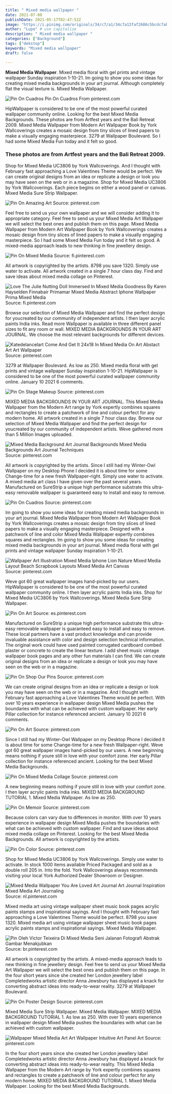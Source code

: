 ```yaml
---
title: " Mixed media wallpaper "
date: 2021-07-08
publishDate: 2021-05-17T02:47:52Z
image: "https://i.pinimg.com/originals/34/c7/a1/34c7a13faf2686c5bcdc7ab7828b8eba.jpg"
author: "Lupo" # use capitalize
description: " Mixed media wallpaper "
categories: ["Background"]
tags: ["dekstop"]
keywords: "Mixed media wallpaper"
draft: false

---
```



**Mixed Media Wallpaper**. Mixed media floral with gel prints and vintage wallpaper Sunday inspiration 1-10-21. Im going to show you some ideas for creating mixed media backgrounds in your art journal. Although completely flat the visual texture is. Mixed Media Wallpaper.

![Pin On Cuadros](https://i.pinimg.com/originals/ce/43/11/ce43116a597562208b1bf7db53270ee7.jpg "Pin On Cuadros")
Pin On Cuadros From pinterest.com


HipWallpaper is considered to be one of the most powerful curated wallpaper community online. Looking for the best Mixed Media Backgrounds. These photos are from Artfest years and the Bali Retreat 2009. Mixed Media Wallpaper from Modern Art Wallpaper Book by York Wallcoverings creates a mosaic design from tiny slices of lined papers to make a visually engaging masterpiece. 3279 at Wallpaper Boulevard. So I had some Mixed Media Fun today and it felt so good.

### These photos are from Artfest years and the Bali Retreat 2009.

Shop for Mixed Media UC3806 by York Wallcoverings. And I thought with February fast approaching a Love Valentines Theme would be perfect. We can create original designs from an idea or replicate a design or look you may have seen on the web or in a magazine. Shop for Mixed Media UC3806 by York Wallcoverings. Each piece begins on either a wood panel or canvas. Mixed Media Sure Strip Wallpaper.


![Pin On Amazing Art](https://i.pinimg.com/originals/03/d1/96/03d196895b8aa4bf5fa790e24c6cf8ab.jpg "Pin On Amazing Art")
Source: pinterest.com

Feel free to send us your own wallpaper and we will consider adding it to appropriate category. Feel free to send us your Mixed Media Art Wallpaper we will select the best ones and publish them on this page. Mixed Media Wallpaper from Modern Art Wallpaper Book by York Wallcoverings creates a mosaic design from tiny slices of lined papers to make a visually engaging masterpiece. So I had some Mixed Media Fun today and it felt so good. A mixed-media approach leads to new thinking in fine jewellery design.

![Pin On Mixed Media](https://i.pinimg.com/originals/7b/18/62/7b1862cca8548be3c47cc6cb89b0d1dd.jpg "Pin On Mixed Media")
Source: fi.pinterest.com

All artwork is copyrighted by the artists. 8798 you save 1320. Simply use water to activate. All artwork created in a single 7 hour class day. Find and save ideas about mixed media collage on Pinterest.

![Love The Julie Nutting Doll Immersed In Mixed Media Goodness By Karen Hayselden Finnabair Primamar Mixed Media Abstract Iphone Wallpaper Prima Mixed Media](https://i.pinimg.com/originals/46/95/3e/46953e05427e67fb9f4fef8eb531f048.jpg "Love The Julie Nutting Doll Immersed In Mixed Media Goodness By Karen Hayselden Finnabair Primamar Mixed Media Abstract Iphone Wallpaper Prima Mixed Media")
Source: fi.pinterest.com

Browse our selection of Mixed Media Wallpaper and find the perfect design for youcreated by our community of independent artists. I then layer acrylic paints India inks. Read more Wallpaper is available in three different panel sizes to fit any room or wall. MIXED MEDIA BACKGROUNDS IN YOUR ART JOURNAL. We choose the most relevant backgrounds for different devices.

![Katedelancelart Come And Get It 24x18 In Mixed Media On Art Abstact Art Art Wallpaper](https://i.pinimg.com/564x/6f/95/a1/6f95a1ab23f7090bafbeae8ad83f5277.jpg "Katedelancelart Come And Get It 24x18 In Mixed Media On Art Abstact Art Art Wallpaper")
Source: pinterest.com

3279 at Wallpaper Boulevard. As low as 250. Mixed media floral with gel prints and vintage wallpaper Sunday inspiration 1-10-21. HipWallpaper is considered to be one of the most powerful curated wallpaper community online. January 10 2021 6 comments.

![Pin On Stage Makeup](https://i.pinimg.com/originals/95/a0/4e/95a04e62258e7f54c5d8518a3fec3a59.jpg "Pin On Stage Makeup")
Source: pinterest.com

MIXED MEDIA BACKGROUNDS IN YOUR ART JOURNAL. This Mixed Media Wallpaper from the Modern Art range by York expertly combines squares and rectangles to create a patchwork of line and colour perfect for any modern home. All artwork created in a single 7 hour class day. Browse our selection of Mixed Media Wallpaper and find the perfect design for youcreated by our community of independent artists. Weve gathered more than 5 Million Images uploaded.

![Mixed Media Background Art Journal Backgrounds Mixed Media Backgrounds Art Journal Techniques](https://i.pinimg.com/originals/60/ba/c4/60bac4f7903f4e54c7fe6f3c7b54b4ac.jpg "Mixed Media Background Art Journal Backgrounds Mixed Media Backgrounds Art Journal Techniques")
Source: pinterest.com

All artwork is copyrighted by the artists. Since I still had my Winter-Owl Wallpaper on my Desktop Phone I decided it is about time for some Change-time for a new fresh Wallpaper-right. Simply use water to activate. A mixed media art class I have given over the past several years. Manufactured on SureStrip a unique high performance substrate this ultra-easy removable wallpaper is guaranteed easy to install and easy to remove.

![Pin On Cuadros](https://i.pinimg.com/originals/ce/43/11/ce43116a597562208b1bf7db53270ee7.jpg "Pin On Cuadros")
Source: pinterest.com

Im going to show you some ideas for creating mixed media backgrounds in your art journal. Mixed Media Wallpaper from Modern Art Wallpaper Book by York Wallcoverings creates a mosaic design from tiny slices of lined papers to make a visually engaging masterpiece. Designed with a patchwork of line and color Mixed Media Wallpaper expertly combines squares and rectangles. Im going to show you some ideas for creating mixed media backgrounds in your art journal. Mixed media floral with gel prints and vintage wallpaper Sunday inspiration 1-10-21.

![Wallpaper Art Illustration Mixed Media Iphone Lion Nature Mixed Media Layout Beach Scrapbook Layouts Mixed Media Art Canvas](https://i.pinimg.com/originals/45/14/f9/4514f942e0b3d133b8acbda7e2635933.jpg "Wallpaper Art Illustration Mixed Media Iphone Lion Nature Mixed Media Layout Beach Scrapbook Layouts Mixed Media Art Canvas")
Source: pinterest.com

Weve got 60 great wallpaper images hand-picked by our users. HipWallpaper is considered to be one of the most powerful curated wallpaper community online. I then layer acrylic paints India inks. Shop for Mixed Media UC3806 by York Wallcoverings. Mixed Media Sure Strip Wallpaper.

![Pin On Art](https://i.pinimg.com/originals/42/cb/62/42cb6250668fd04efbf6d8873af81692.jpg "Pin On Art")
Source: es.pinterest.com

Manufactured on SureStrip a unique high performance substrate this ultra-easy removable wallpaper is guaranteed easy to install and easy to remove. These local partners have a vast product knowledge and can provide invaluable assistance with color and design selection technical information. The original work could have used painted corrugated cardboard combed plaster or concrete to create the linear texture. I add sheet music vintage wallpaper book pages and any other fun materials I can find. We can create original designs from an idea or replicate a design or look you may have seen on the web or in a magazine.

![Pin On Shop Our Pins](https://i.pinimg.com/originals/58/93/53/589353006e4defc0eafc352c02e20561.jpg "Pin On Shop Our Pins")
Source: pinterest.com

We can create original designs from an idea or replicate a design or look you may have seen on the web or in a magazine. And I thought with February fast approaching a Love Valentines Theme would be perfect. With over 10 years experience in wallpaper design Mixed Media pushes the boundaries with what can be achieved with custom wallpaper. Her early Pillar collection for instance referenced ancient. January 10 2021 6 comments.

![Pin On Art](https://i.pinimg.com/originals/b6/3d/d1/b63dd137deaa5ff7adc6a7ef8fda0379.jpg "Pin On Art")
Source: pinterest.com

Since I still had my Winter-Owl Wallpaper on my Desktop Phone I decided it is about time for some Change-time for a new fresh Wallpaper-right. Weve got 60 great wallpaper images hand-picked by our users. A new beginning means nothing if youre still in love with your comfort zone. Her early Pillar collection for instance referenced ancient. Looking for the best Mixed Media Backgrounds.

![Pin On Mixed Media Collage](https://i.pinimg.com/originals/65/7f/d2/657fd2809b46987ba30ddba1890b1bac.jpg "Pin On Mixed Media Collage")
Source: pinterest.com

A new beginning means nothing if youre still in love with your comfort zone. I then layer acrylic paints India inks. MIXED MEDIA BACKGROUND TUTORIAL 1. Mixed Media Wallpaper. As low as 250.

![Pin On Memoir](https://i.pinimg.com/564x/60/0b/c4/600bc4679c3767ab349a420a61e9b5d7.jpg "Pin On Memoir")
Source: pinterest.com

Because colors can vary due to differences in monitor. With over 10 years experience in wallpaper design Mixed Media pushes the boundaries with what can be achieved with custom wallpaper. Find and save ideas about mixed media collage on Pinterest. Looking for the best Mixed Media Backgrounds. All artwork is copyrighted by the artists.

![Pin On Color](https://i.pinimg.com/originals/4e/b1/2d/4eb12d1347896326cd27d6efc268316e.jpg "Pin On Color")
Source: pinterest.com

Shop for Mixed Media UC3806 by York Wallcoverings. Simply use water to activate. In stock 1000 items available Priced Packaged and sold as a double roll 205 in. Into the fold. York Wallcoverings always recommends visiting your local York Authorized Dealer Showroom or Designer.

![Mixed Media Wallpaper You Are Loved Art Journal Art Journal Inspiration Mixed Media Art Journaling](https://i.pinimg.com/originals/a5/cd/c9/a5cdc900192232e4b3e8a06548215c17.jpg "Mixed Media Wallpaper You Are Loved Art Journal Art Journal Inspiration Mixed Media Art Journaling")
Source: nl.pinterest.com

Mixed media art using vintage wallpaper sheet music book pages acrylic paints stamps and inspirational sayings. And I thought with February fast approaching a Love Valentines Theme would be perfect. 8798 you save 1320. Mixed media art using vintage wallpaper sheet music book pages acrylic paints stamps and inspirational sayings. Mixed Media Wallpaper.

![Pin Oleh Victor Teixeira Di Mixed Media Seni Jalanan Fotografi Abstrak Gambar Menakjubkan](https://i.pinimg.com/originals/8b/63/7d/8b637d52051ad4ebc1c839afc4f4624c.jpg "Pin Oleh Victor Teixeira Di Mixed Media Seni Jalanan Fotografi Abstrak Gambar Menakjubkan")
Source: br.pinterest.com

All artwork is copyrighted by the artists. A mixed-media approach leads to new thinking in fine jewellery design. Feel free to send us your Mixed Media Art Wallpaper we will select the best ones and publish them on this page. In the four short years since she created her London jewellery label Completedworks artistic director Anna Jewsbury has displayed a knack for converting abstract ideas into ready-to-wear reality. 3279 at Wallpaper Boulevard.

![Pin On Poster Design](https://i.pinimg.com/564x/a4/cb/b1/a4cbb1d9b98ae723cd83c6d54e60fca8.jpg "Pin On Poster Design")
Source: pinterest.com

Mixed Media Sure Strip Wallpaper. Mixed Media Wallpaper. MIXED MEDIA BACKGROUND TUTORIAL 1. As low as 250. With over 10 years experience in wallpaper design Mixed Media pushes the boundaries with what can be achieved with custom wallpaper.

![Wallpaper Mixed Media Art Art Wallpaper Intuitive Art Panel Art](https://i.pinimg.com/originals/34/c7/a1/34c7a13faf2686c5bcdc7ab7828b8eba.jpg "Wallpaper Mixed Media Art Art Wallpaper Intuitive Art Panel Art")
Source: pinterest.com

In the four short years since she created her London jewellery label Completedworks artistic director Anna Jewsbury has displayed a knack for converting abstract ideas into ready-to-wear reality. This Mixed Media Wallpaper from the Modern Art range by York expertly combines squares and rectangles to create a patchwork of line and colour perfect for any modern home. MIXED MEDIA BACKGROUND TUTORIAL 1. Mixed Media Wallpaper. Looking for the best Mixed Media Backgrounds.

